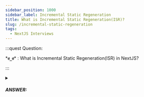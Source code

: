 ```yaml
---
sidebar_position: 1000
sidebar_label: Incremental Static Regeneration
title: What is Incremental Static Regeneration(ISR)?
slug: /incremental-static-regeneration
tags:
  - NextJS Interviews
---
```


:::quest Question:

\***`ಠ_ಠ`**\* : 
What is Incremental Static Regeneration(ISR) in NextJS?

:::

<details>
  <summary><h5>ANSWER:</h5></summary>

  \***`◔̯◔`**\* : 
 As you well know NextJS allows you to generate static site. But How if you want to update your site based content data changes? If your site has milion pages, you need to re-build entire site -> It's intimidating, right?!. So, NextJS provides you with a feature called **Incremental Static Regeneration (ISR)** that enables you to use static-generation ***on a per-page basis***, ***without needing to rebuild the entire site***.

 **Incremental Static Regeneration (ISR)** can be enable by using `revalidate` property.

 ```ts
 export default function Blog({ post }) {
   // render posts
 }

 export async function getStaticProps() {
  // contact API to get posts
  // const post = await APIcall
  return {
    props: { 
      posts: 
    },
    revalidate: 10, // Every 10 seconds, Try to re-generate the page when a request comes in
  }
 }

 ```

</details>